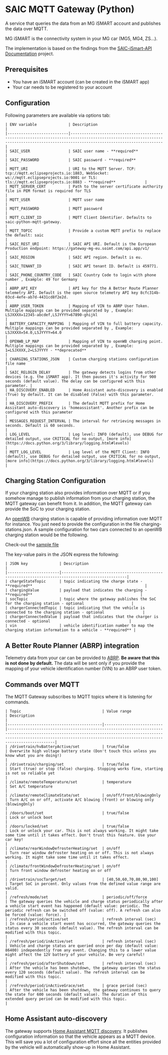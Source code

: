 # SAIC MQTT Gateway (Python)

A service that queries the data from an MG iSMART account and publishes the data over MQTT.

MG iSMART is the connectivity system in your MG car (MG5, MG4, ZS...).

The implementation is based on the findings from the [SAIC-iSmart-API Documentation](https://github.com/SAIC-iSmart-API/documentation) project.

## Prerequisites

* You have an iSMART account (can be created in the iSMART app)
* Your car needs to be registered to your account

## Configuration

Following parameters are available via options tab:
```
| ENV variable              | Description                                                                                                                                                                         |
|---------------------------|-------------------------------------------------------------------------------------------------------------------------------------------------------------------------------------|
| SAIC_USER                 | SAIC user name - **required**                                                                                                                                                       |
| SAIC_PASSWORD             | SAIC password - **required**                                                                                                                                                        |
| MQTT_URI                  | URI to the MQTT Server. TCP: tcp://mqtt.eclipseprojects.io:1883, WebSocket: ws://mqtt.eclipseprojects.io:9001 or TLS: tls://mqtt.eclipseprojects.io:8883 - **required**             |
| MQTT_SERVER_CERT          | Path to the server certificate authority file in PEM format is required for TLS                                                                                                     |
| MQTT_USER                 | MQTT user name                                                                                                                                                                      |
| MQTT_PASSWORD             | MQTT password                                                                                                                                                                       |
| MQTT_CLIENT_ID            | MQTT Client Identifier. Defaults to saic-python-mqtt-gateway.                                                                                                                       |
| MQTT_TOPIC                | Provide a custom MQTT prefix to replace the default: saic                                                                                                                           |
| SAIC_REST_URI             | SAIC API URI. Default is the European Production endpoint: https://gateway-mg-eu.soimt.com/api.app/v1/                                                                              |
| SAIC_REGION               | SAIC API region. Default is eu.                                                                                                                                                     |
| SAIC_TENANT_ID            | SAIC API tenant ID. Default is 459771.                                                                                                                                              |
| SAIC_PHONE_COUNTRY_CODE   | SAIC Country Code to login with phone number , Example: 49 for Germany                                                                                                              |
| ABRP_API_KEY              | API key for the A Better Route Planner telemetry API. Default is the open source telemetry API key 8cfc314b-03cd-4efe-ab7d-4431cd8f2e2d.                                            |
| ABRP_USER_TOKEN           | Mapping of VIN to ABRP User Token. Multiple mappings can be provided separated by , Example: LSJXXXX=12345-abcdef,LSJYYYY=67890-ghijkl                                              |
| BATTERY_CAPACITY_MAPPING  | Mapping of VIN to full battery capacity. Multiple mappings can be provided separated by , Example: LSJXXXX=54.0,LSJYYYY=64.0                                                        |
| OPENWB_LP_MAP             | Mapping of VIN to openWB charging point. Multiple mappings can be provided separated by , Example: 1=LSJXXXX,2=LSJYYYY - **deprecated**                                             |
| CHARGING_STATIONS_JSON    | Custom charging stations configuration file name                                                                                                                                    |
| SAIC_RELOGIN_DELAY        | The gateway detects logins from other devices (e.g. the iSMART app). It then pauses it's activity for 900 seconds (default value). The delay can be configured with this parameter. |
| HA_DISCOVERY_ENABLED      | Home Assistant auto-discovery is enabled (True) by default. It can be disabled (False) with this parameter.                                                                         |
| HA_DISCOVERY_PREFIX       | The default MQTT prefix for Home Assistant auto-discovery is 'homeassistant'. Another prefix can be configured with this parameter                                                  |
| MESSAGES_REQUEST_INTERVAL | The interval for retrieving messages in seconds. Default is 60 seconds.                                                                                                             |
| LOG_LEVEL                 | Log level: INFO (default), use DEBUG for detailed output, use CRITICAL for no output, [more info](https://docs.python.org/3/library/logging.html#levels)                            |
| MQTT_LOG_LEVEL            | Log level of the MQTT Client: INFO (default), use DEBUG for detailed output, use CRITICAL for no output, [more info](https://docs.python.org/3/library/logging.html#levels)         |
```

## Charging Station Configuration

If your charging station also provides information over MQTT or if you somehow manage to publish information from your charging station, the MQTT gateway can benefit from it. In addition, the MQTT gateway can provide the SoC to your charging station.

An [openWB](https://openwb.de) charging station is capable of providing information over MQTT for instance. You just need to provide the configuration in the file charging-stations.json. A sample configuration for two cars connected to an openWB charging station would be the following.

Check-out the [sample file](charging-stations.json.sample)

The key-value pairs in the JSON express the following: 
```
| JSON key              | Description                                                                                       |
|-----------------------|---------------------------------------------------------------------------------------------------|
| chargeStateTopic      | topic indicating the charge state - **required**                                                  |
| chargingValue         | payload that indicates the charging - **required**                                                |
| socTopic              | topic where the gateway publishes the SoC for the charging station - optional                     |
| chargerConnectedTopic | topic indicating that the vehicle is connected to the charging station - optional                 |
| chargerConnectedValue | payload that indicates that the charger is connected - optional                                   |
| vin                   | vehicle identification number to map the charging station information to a vehicle - **required** |
```

## A Better Route Planner (ABRP) integration

Telemetry data from your car can be provided to [ABRP](https://abetterrouteplanner.com/). **Be aware that this is not done by default.** The data will be sent only if you provide the mapping of your vehicle identification number (VIN) to an ABRP user token.

## Commands over MQTT

The MQTT Gateway subscribes to MQTT topics where it is listening for commands.
```
| Topic                                    | Value range              | Description                                                                                                                                                                                                                           |
|------------------------------------------|--------------------------|---------------------------------------------------------------------------------------------------------------------------------------------------------------------------------------------------------------------------------------|
| /drivetrain/hvBatteryActive/set          | true/false               | Overwrite high voltage battery state (Don't touch this unless you know what you are doing!)                                                                                                                                           |
| /drivetrain/charging/set                 | true/false               | Start (true) or stop (false) charging. Stopping works fine, starting is not so reliable yet                                                                                                                                           |
| /climate/remoteTemperature/set           | temperature              | Set A/C temperature                                                                                                                                                                                                                   |
| /climate/remoteClimateState/set          | on/off/front/blowingOnly | Turn A/C on or off, activate A/C blowing (front) or blowing only (blowingOnly)                                                                                                                                                        |
| /doors/boot/set                          | true/false               | Lock or unlock boot                                                                                                                                                                                                                   |
| /doors/locked/set                        | true/false               | Lock or unlock your car. This is not always working. It might take some time until it takes effect. Don't trust this feature. Use your car key!                                                                                       |
| /climate/rearWindowDefrosterHeating/set  | on/off                   | Turn rear window defroster heating on or off. This is not always working. It might take some time until it takes effect.                                                                                                              |
| /climate/frontWindowDefrosterHeating/set | on/off                   | Turn front window defroster heating on or off                                                                                                                                                                                         |
| /drivetrain/socTarget/set                | [40,50,60,70,80,90,100]  | Target SoC in percent. Only values from the defined value range are valid.                                                                                                                                                            |
| /refresh/mode/set                        | periodic/off/force       | The gateway queries the vehicle and charge status periodically after a vehicle start event has happened (default value: periodic. The periodic refresh can be switched off (value: off). A refresh can also be forced (value: force). |
| /refresh/period/active/set               | refresh interval (sec)   | In case a vehicle start event has occurred, the gateway queries the status every 30 seconds (default value). The refresh interval can be modified with this topic.                                                                    |
| /refresh/period/inActive/set             | refresh interval (sec)   | Vehicle and charge status are queried once per day (default value: 86400) independently from any event. Changing this to a lower value might affect the 12V battery of your vehicle. Be very careful!                                 |
| /refresh/period/afterShutdown/set        | refresh interval (sec)   | After the vehicle has been shutdown, the gateway queries the status every 120 seconds (default value). The refresh interval can be modified with this topic.                                                                          |
| /refresh/period/inActiveGrace/set        | grace period (sec)       | After the vehicle has been shutdown, the gateway continues to query the state for 600 seconds (default value). The duration of this extended query period can be modified with this topic.                                            |

```

## Home Assistant auto-discovery

The gateway supports [Home Assistant MQTT discovery](https://www.home-assistant.io/integrations/mqtt#mqtt-discovery). It publishes configuration information so that the vehicle appears as a MQTT device. This will save you a lot of configuration effort since all the entities provided by the vehicle will automatically show-up in Home Assistant.
